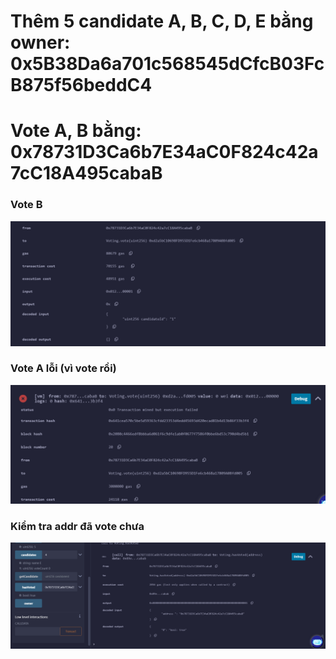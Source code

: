 # Thêm 5 candidate A, B, C, D, E bằng owner: 0x5B38Da6a701c568545dCfcB03FcB875f56beddC4

# Vote A, B bằng: 0x78731D3Ca6b7E34aC0F824c42a7cC18A495cabaB

### Vote B

![Vote B]({769C9B77-56FE-4C6F-A0F3-E59593B802EE}.png)

### Vote A lỗi (vì vote rồi)

![Vote A lỗi (vì vote rồi)]({D04AD4CF-A9A3-4625-98D7-45164BFAD442}.png)

### Kiểm tra addr đã vote chưa

![alt text]({EB7FB63D-8781-4F34-BA7D-54B521944EC4}.png)
